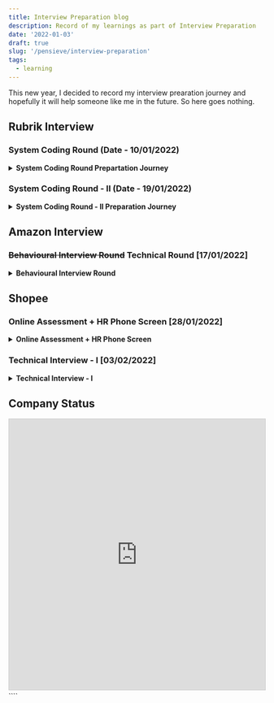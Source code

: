 ```yaml
---
title: Interview Preparation blog
description: Record of my learnings as part of Interview Preparation
date: '2022-01-03'
draft: true
slug: '/pensieve/interview-preparation'
tags:
  - learning
---
```


This new year, I decided to record my interview prearation journey and hopefully it will help someone like me in the future. So here goes nothing.

## Rubrik Interview

### System Coding Round (Date - 10/01/2022)

<details>
<summary><b>System Coding Round Prepartation Journey</b></summary>

- This round will mainly focus on concurrency and multithreading concepts.
- I have negligible knowledge on these topics. But, I like the challenge
- I have exactly 1 week for preparations, so let's try to make the most of it.

[03/01/2022]

- Awesome post on medium to get started on things: [Rubrik Interview Experience](https://abhinav-prakash.medium.com/rubrik-india-sde-2-interview-experience-72477c72ec8).

- Found a Youtube Playlist: [Bo Quian's Cpp Playlist](https://www.youtube.com/watch?v=LL8wkskDlbs&list=PL5jc9xFGsL8E12so1wlMS0r0hTQoJL74M)
- Things learned from the playlist:

  - How to create threads.
  - Achieve syncronization using locks and mutexes.
  - Conditional variables (avoid busy waiting).
  - Future and Options
  - Async functions
  - Packaged Task

- Got basic understanding of concepts. Tommorrow will move on to more practical things.

[04/01/2022]

- Tried solving [Leetcode playlist](https://leetcode.com/problemset/concurrency/) on concurreny.
- Solved the following problems:

* [Complement Base 10](https://leetcode.com/problems/complement-of-base-10-integer/): Bit Manuplation

    <details>
    <summary>Cpp Implementation</summary>

  ```cpp

  class Solution {
  public:
      int bitwiseComplement(int n) {

          int x = 1;
          while(x<n)
              x = x*2+1;
          return x^n;

      }
  };

  ```

    </details>

- [Print in order](https://leetcode.com/problems/print-in-order/): Synchronisation using [condition_variable](https://en.cppreference.com/w/cpp/thread/condition_variable) and [mutexes](https://en.cppreference.com/w/cpp/thread/unique_lock).

    <details>
    <summary>Cpp Implementation</summary>

  ```cpp

  class Foo {
      public:

          int count = 0;
          mutex mu;
          condition_variable c;
  ```


            Foo() {

                count = 1;

            }

            void first(function<void()> printFirst) {


                unique_lock lck(mu);
                count++;
                // printFirst() outputs "first". Do not change or remove this line.
                printFirst();

                lck.unlock();
                c.notify_all();
            }

            void second(function<void()> printSecond) {


                unique_lock lck(mu);
                while(count != 2)
                {
                    c.wait(lck);
                }

                count++;
                // printSecond() outputs "second". Do not change or remove this line.
                printSecond();


                lck.unlock();
                c.notify_all();
            }

            void third(function<void()> printThird) {

                unique_lock lck(mu);
                while(count != 3)
                {
                    c.wait(lck);
                }


                // printThird() outputs "third". Do not change or remove this line.
                printThird();
                lck.unlock();
            }

        };

    ```
    </details>

- [Print FooBar](https://leetcode.com/problems/print-foobar-alternately/): Synchronisation using [condition_variable](https://en.cppreference.com/w/cpp/thread/condition_variable) and [mutexes](https://en.cppreference.com/w/cpp/thread/unique_lock).

    <details>
        <summary>Cpp Implementation</summary>

  ```cpp

  class FooBar {
  private:
      int n;

  public:
      mutex mu;
      condition_variable c;
      bool is_foo = true;
      FooBar(int n) {
          this->n = n;
      }

      void foo(function<void()> printFoo) {

          for (int i = 0; i < n; i++) {

              unique_lock lck(mu);

              while(!is_foo)
              {
                  c.wait(lck);
              }
              is_foo = false;
          // printFoo() outputs "foo". Do not change or remove this line.
          printFoo();

              lck.unlock();
              c.notify_all();
          }
      }

      void bar(function<void()> printBar) {

          for (int i = 0; i < n; i++) {

              unique_lock lck(mu);

              while(is_foo)
              {
                  c.wait(lck);
              }
              is_foo = true;
          // printBar() outputs "bar". Do not change or remove this line.
          printBar();
              lck.unlock();
              c.notify_all();

          }

      }
  };

  ```

  </details>

* Started the [Back to Basics: Cpp Concurrency](https://www.youtube.com/watch?v=riUCrKQ_ezc).
* I could not spend more time today, but will try to spend more time tommorrow.

[05/01/2022 - 06/01/2022]

- I have been chilling a lot. Haven't even completed the previous video.
- Need to devote more time to this.

[07/01/2022-08/01/2022]

- Completed the video series.
- Solved a couple of problems on Leetcode and Lintcode. Some of them are as below:

* [Building H20](https://leetcode.com/problems/building-h2o/)

  <details>
    <summary>Cpp Implementation</summary>

  ```cpp

    class H2O {
    public:

        mutex mu;

        condition_variable c;
        int num_hyd;
        int num_oxy;
        int count;

        H2O() {
            num_hyd = 0;
            num_oxy = 0;

        }

        void hydrogen(function<void()> releaseHydrogen) {

            unique_lock<mutex> lck(mu);

            while(num_oxy*2 < num_hyd)
            {
                c.wait(lck);
            }
            // releaseHydrogen() outputs "H". Do not change or remove this line.
            // cout << "H\n";

            releaseHydrogen();
            num_hyd++;

            lck.unlock();
            c.notify_all();
        }

        void oxygen(function<void()> releaseOxygen) {

            unique_lock<mutex> lck(mu);

            while(num_oxy*2 > num_hyd)
            {
                c.wait(lck);
            }
            // releaseOxygen() outputs "O". Do not change or remove this line.
            // cout << "O\n";
            releaseOxygen();
            num_oxy++;

            lck.unlock();
            c.notify_all();
        }
    };

  ```

  </details>

* [Dining Philosophers](https://leetcode.com/problems/the-dining-philosophers/)

    <details>
        <summary>Cpp Implementation</summary>
    
    ```cpp

        class DiningPhilosophers {
        public:


            mutex mu;
            condition_variable c;
            vector<bool> fork;

            DiningPhilosophers() {

                for(int i=0;i<5;i++)
                    fork.push_back(true);

            }

            void wantsToEat(int philosopher,
                            function<void()> pickLeftFork,
                            function<void()> pickRightFork,
                            function<void()> eat,
                            function<void()> putLeftFork,
                            function<void()> putRightFork) {


                {
                    unique_lock lck(mu);

                    while(fork[philosopher%5] == false && fork[(philosopher+1)%5] == false)
                    {
                        c.wait(lck);
                    }

                    fork[philosopher%5] = false;
                    fork[(philosopher+1)%5] = false;


                    pickLeftFork();
                    pickRightFork();
                    eat();
                    putLeftFork();
                    putRightFork();

                    fork[philosopher%5] = true;
                    fork[(philosopher+1)%5] = true;

                    lck.unlock();
                    c.notify_all();
                }





            }
        };

    ```
    </details>


- Lintcode has a lot of interesting problems, will some more tommorrow.
- Also, remember to give the OA for Schrodinger.

[10/01/2022]
- The interview went good. The interviewer was a nice person. Enjoyed the interview a lot.

[11/01/2022]
- Got a mail for a second round of interviews 🎉🎉🎉.
- Will start a new thread on that soon.


![party](https://thumbs.gfycat.com/OrangeWelcomeCentipede-size_restricted.gif)




</details>


### System Coding Round - II (Date - 19/01/2022)

<details>
<summary><b> System Coding Round - II Preparation Journey </b></summary>

- This round will be similar to the last round.
- Focus will be on multi-threading and concurrency.
- Need to brush up my skills more and gain more confidence on concepts.

[12/01/2022 - 13/01/2022]
- I did not do much as far as preparation is concerned, maybe I am too lazy 😂.
- But, Now I have a long weekend coming. Will make the most out of it.

[14/01/2022 - 16/01/2022]
- Watched the video series to refresh topics: [Multi-threading in C++](https://www.youtube.com/watch?v=eeSC43KQdVI&list=PL_dsdStdDXbrzGQUMh2sy6T8GcCCst3Nm)
- Solved a couple of good problems on Lintcode. Some of the good ones are:
  - [n threads print 1-m](https://www.lintcode.com/problem/2438/).
      <details>
      <summary><b>Code Implementation</b></summary>

      ```cpp

          #include <iostream>
          #include <thread>
          #include <mutex>
          #include <condition_variable>

          using namespace std;

          class Solution {
          private:
              int n;
              int m;


          public:
              mutex mu;
              condition_variable c;

              int count;
              Solution(int n, int m) {
                  this->n = n;
                  this->m = m;




                  count = 0;
                  // write your code

              }




              void printThreadNumber(void printNumber(int x, int id), int thread_id) {
                  // write your code

                  int extra=0;

                  if(thread_id<m%n)
                      extra++;

                  for(int i=0;i<m/n+extra;i++)
                  {
                      unique_lock<mutex> lck(mu);

                      while(count%n != thread_id)
                      {
                          c.wait(lck);
                      }
                      // cout << count << '\n';
                      printNumber(count+1,thread_id);
                      count++;



                      lck.unlock();
                      c.notify_all();

                      // num--;


                  }

              }
          };



      ```


      </details>

  - [Sleep Sort](https://www.lintcode.com/problem/2449/)

      <details>
      <summary><b>Code Implementation</b></summary>

      ```cpp

          #include <iostream>
          #include <thread>
          #include <vector>
          #include <chrono>
          using namespace std;

          class Solution {
          public:
              void print_after_delay(void printNumber(double),double x)
              {
                  int t = x*1000;
                  std::this_thread::sleep_for(std::chrono::milliseconds(t));
                  printNumber(x);

              }

              void sleepSort(int n, vector<double> nums, void printNumber(double)){
                  // write your code
                  vector<thread*> threads;
                  for(int i=0;i<n;i++)
                  {
                      threads.push_back(new thread(&Solution::print_after_delay,this,printNumber,nums[i]));
                  }

                  for (int i = 0; i < n; i++) {
                      threads[i]->join();
                      delete threads[i];
                  }




              }
          };




      ```





      </details>

[19/01/2022 - 22/01/2022]
- The interview went pretty well, better than the first one. Was able to solve the problem and wrote a clean code.
- Recruiter is taking time to update my status. Asked me to wait.

[01/02/2022]
- Wrote a email again today, still waiting for any response.
- Most likely I have been rejected. It was a good experience anyways.
- Will wait for a formal email before updating the table.











</details>

## Amazon Interview

### ~~Behavioural Interview Round~~ Technical Round [17/01/2022]
<details>
<summary><b>Behavioural Interview Round</b></summary>

- Got an OA from Amazon which was quite easy.
- Received an invite for Behavioural Interview.
- Planning to look at the links provided and some online stuff.

[17/01/2022]
- The interview turned out to be a technical interview 🥲.
- Two questions were asked.
- Was able to code the first one with the most optimal solution that they desired.
- In the second question, was not able to acheive the optimal time complexity which they wanted.
- Will now discuss the questions, my solutions and optimal solutions because:

<!-- ![Learn From Mistakes](Learn_from_Mistakes.jpeg) -->

<p align="center">
<img src="Learn_from_Mistakes.jpeg" />
</p>

[20/01/2022]
- Rejection mail arrived today. Not surprised.




</details>


## Shopee

### Online Assessment + HR Phone Screen [28/01/2022]
<details>
<summary><b> Online Assessment + HR Phone Screen </b></summary>

- Applied to Shopee Singapore for an ML role. Recruiter reverted with an email stating that this role has a long waiting list and instead shared a list of Backend Engineering Roles for my consideration.
- Gave an online assessment which was easy.
- Had a intial phone screen round with the HR. Questions were mainly focused around my past and present work, and expectations.

</details>


### Technical Interview - I [03/02/2022]
<details>
<summary><b> Technical Interview - I </b></summary>

- Have been doing coding questions regulary topic-wise from Striver's list.
- Also, refreshed my network concepts along with that as this interview will also include theoretical questions.


</details>


## Company Status

<iframe class="airtable-embed" src="https://airtable.com/embed/shrOoN8z4kNdg2239?backgroundColor=red&layout=card" frameborder="0" onmousewheel="" width="100%" height="533" style="background: transparent; border: 1px solid #ccc;"></iframe>
````
